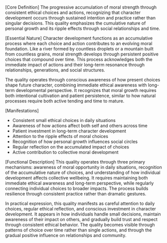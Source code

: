 [Core Definition]
The progressive accumulation of moral strength through consistent ethical choices and actions, recognizing that character development occurs through sustained intention and practice rather than singular decisions. This quality emphasizes the cumulative nature of personal growth and its ripple effects through social relationships and time.

[Essential Nature]
Character development functions as an accumulative process where each choice and action contributes to an evolving moral foundation. Like a river formed by countless droplets or a mountain built from countless grains, moral strength develops through persistent positive choices that compound over time. This process acknowledges both the immediate impact of actions and their long-term resonance through relationships, generations, and social structures.

The quality operates through conscious awareness of how present choices shape future character, combining immediate ethical awareness with long-term developmental perspective. It recognizes that moral growth requires both intentional cultivation and patient persistence, similar to how natural processes require both active tending and time to mature.

[Manifestations]
- Consistent small ethical choices in daily situations
- Awareness of how actions affect both self and others across time
- Patient investment in long-term character development
- Attention to the ripple effects of moral choices
- Recognition of how personal growth influences social circles
- Regular reflection on the accumulated impact of choices
- Active contribution to collective moral development

[Functional Description]
This quality operates through three primary mechanisms: awareness of moral opportunity in daily situations, recognition of the accumulative nature of choices, and understanding of how individual development affects collective wellbeing. It requires maintaining both immediate ethical awareness and long-term perspective, while regularly connecting individual choices to broader impacts. The process builds resilience through consistent practice rather than dramatic gestures.

In practical expression, this quality manifests as careful attention to daily choices, regular ethical reflection, and conscious investment in character development. It appears in how individuals handle small decisions, maintain awareness of their impact on others, and gradually build trust and respect through consistent ethical behavior. The quality becomes visible through patterns of choice over time rather than single actions, and through the gradual positive influence on relationships and community.
